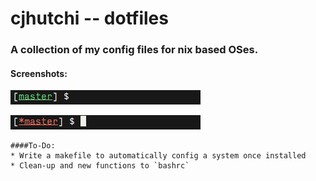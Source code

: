 # cjhutchi -- dotfiles

### A collection of my config files for nix based OSes.

#### Screenshots:

![alt text](https://github.com/cjhutchi/dotfiles/blob/master/clean.png "Clean repo")

![alt text](https://github.com/cjhutchi/dotfiles/blob/master/dirty.png "Dirty repo")

```
####To-Do:
* Write a makefile to automatically config a system once installed
* Clean-up and new functions to `bashrc`
```
